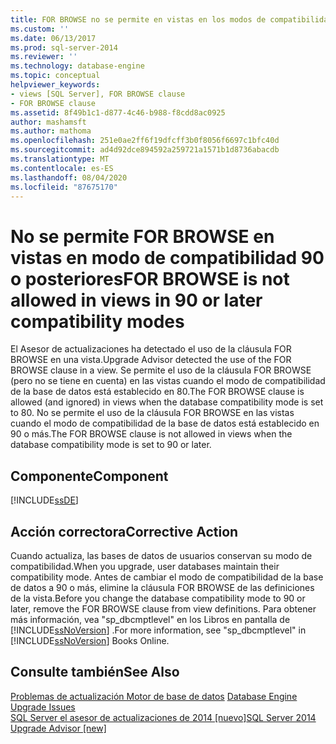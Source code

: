 ```yaml
---
title: FOR BROWSE no se permite en vistas en los modos de compatibilidad 90 o posteriores | Microsoft Docs
ms.custom: ''
ms.date: 06/13/2017
ms.prod: sql-server-2014
ms.reviewer: ''
ms.technology: database-engine
ms.topic: conceptual
helpviewer_keywords:
- views [SQL Server], FOR BROWSE clause
- FOR BROWSE clause
ms.assetid: 8f49b1c1-d877-4c46-b988-f8cdd8ac0925
author: mashamsft
ms.author: mathoma
ms.openlocfilehash: 251e0ae2ff6f19dfcff3b0f8056f6697c1bfc40d
ms.sourcegitcommit: ad4d92dce894592a259721a1571b1d8736abacdb
ms.translationtype: MT
ms.contentlocale: es-ES
ms.lasthandoff: 08/04/2020
ms.locfileid: "87675170"
---
```

# <a name="for-browse-is-not-allowed-in-views-in-90-or-later-compatibility-modes"></a><span data-ttu-id="8e1a5-102">No se permite FOR BROWSE en vistas en modo de compatibilidad 90 o posteriores</span><span class="sxs-lookup"><span data-stu-id="8e1a5-102">FOR BROWSE is not allowed in views in 90 or later compatibility modes</span></span>
  <span data-ttu-id="8e1a5-103">El Asesor de actualizaciones ha detectado el uso de la cláusula FOR BROWSE en una vista.</span><span class="sxs-lookup"><span data-stu-id="8e1a5-103">Upgrade Advisor detected the use of the FOR BROWSE clause in a view.</span></span> <span data-ttu-id="8e1a5-104">Se permite el uso de la cláusula FOR BROWSE (pero no se tiene en cuenta) en las vistas cuando el modo de compatibilidad de la base de datos está establecido en 80.</span><span class="sxs-lookup"><span data-stu-id="8e1a5-104">The FOR BROWSE clause is allowed (and ignored) in views when the database compatibility mode is set to 80.</span></span> <span data-ttu-id="8e1a5-105">No se permite el uso de la cláusula FOR BROWSE en las vistas cuando el modo de compatibilidad de la base de datos está establecido en 90 o más.</span><span class="sxs-lookup"><span data-stu-id="8e1a5-105">The FOR BROWSE clause is not allowed in views when the database compatibility mode is set to 90 or later.</span></span>  
  
## <a name="component"></a><span data-ttu-id="8e1a5-106">Componente</span><span class="sxs-lookup"><span data-stu-id="8e1a5-106">Component</span></span>  
 [!INCLUDE[ssDE](../../includes/ssde-md.md)]  
  
## <a name="corrective-action"></a><span data-ttu-id="8e1a5-107">Acción correctora</span><span class="sxs-lookup"><span data-stu-id="8e1a5-107">Corrective Action</span></span>  
 <span data-ttu-id="8e1a5-108">Cuando actualiza, las bases de datos de usuarios conservan su modo de compatibilidad.</span><span class="sxs-lookup"><span data-stu-id="8e1a5-108">When you upgrade, user databases maintain their compatibility mode.</span></span> <span data-ttu-id="8e1a5-109">Antes de cambiar el modo de compatibilidad de la base de datos a 90 o más, elimine la cláusula FOR BROWSE de las definiciones de la vista.</span><span class="sxs-lookup"><span data-stu-id="8e1a5-109">Before you change the database compatibility mode to 90 or later, remove the FOR BROWSE clause from view definitions.</span></span> <span data-ttu-id="8e1a5-110">Para obtener más información, vea "sp_dbcmptlevel" en los Libros en pantalla de [!INCLUDE[ssNoVersion](../../includes/ssnoversion-md.md)] .</span><span class="sxs-lookup"><span data-stu-id="8e1a5-110">For more information, see "sp_dbcmptlevel" in [!INCLUDE[ssNoVersion](../../includes/ssnoversion-md.md)] Books Online.</span></span>  
  
## <a name="see-also"></a><span data-ttu-id="8e1a5-111">Consulte también</span><span class="sxs-lookup"><span data-stu-id="8e1a5-111">See Also</span></span>  
 <span data-ttu-id="8e1a5-112">[Problemas de actualización Motor de base de datos](../../../2014/sql-server/install/database-engine-upgrade-issues.md) </span><span class="sxs-lookup"><span data-stu-id="8e1a5-112">[Database Engine Upgrade Issues](../../../2014/sql-server/install/database-engine-upgrade-issues.md) </span></span>  
 [<span data-ttu-id="8e1a5-113">SQL Server el asesor de actualizaciones de 2014 &#91;nuevo&#93;</span><span class="sxs-lookup"><span data-stu-id="8e1a5-113">SQL Server 2014 Upgrade Advisor &#91;new&#93;</span></span>](sql-server-2014-upgrade-advisor.md)  
  
  

